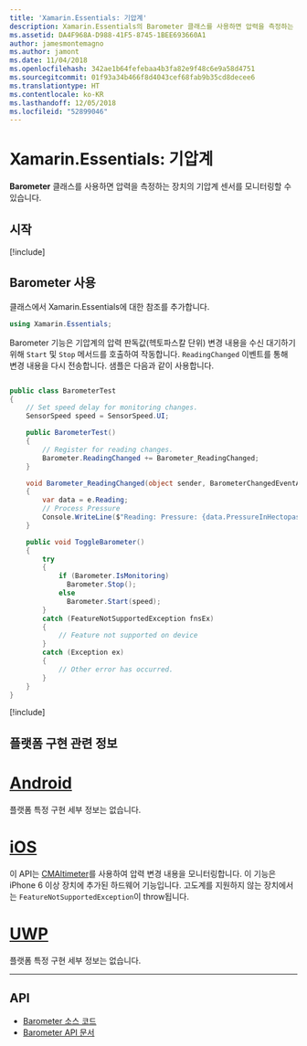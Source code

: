 ```yaml
---
title: 'Xamarin.Essentials: 기압계'
description: Xamarin.Essentials의 Barometer 클래스를 사용하면 압력을 측정하는 장치의 기압계 센서를 모니터링할 수 있습니다.
ms.assetid: DA4F968A-D988-41F5-8745-1BEE693660A1
author: jamesmontemagno
ms.author: jamont
ms.date: 11/04/2018
ms.openlocfilehash: 342ae1b64fefebaa4b3fa82e9f48c6e9a58d4751
ms.sourcegitcommit: 01f93a34b466f8d4043cef68fab9b35cd8decee6
ms.translationtype: HT
ms.contentlocale: ko-KR
ms.lasthandoff: 12/05/2018
ms.locfileid: "52899046"
---
```

# <a name="xamarinessentials-barometer"></a>Xamarin.Essentials: 기압계

**Barometer** 클래스를 사용하면 압력을 측정하는 장치의 기압계 센서를 모니터링할 수 있습니다.

## <a name="get-started"></a>시작

[!include[](~/essentials/includes/get-started.md)]

## <a name="using-barometer"></a>Barometer 사용

클래스에서 Xamarin.Essentials에 대한 참조를 추가합니다.

```csharp
using Xamarin.Essentials;
```

Barometer 기능은 기압계의 압력 판독값(헥토파스칼 단위) 변경 내용을 수신 대기하기 위해 `Start` 및 `Stop` 메서드를 호출하여 작동합니다. `ReadingChanged` 이벤트를 통해 변경 내용을 다시 전송합니다. 샘플은 다음과 같이 사용합니다.

```csharp

public class BarometerTest
{
    // Set speed delay for monitoring changes.
    SensorSpeed speed = SensorSpeed.UI;

    public BarometerTest()
    {
        // Register for reading changes.
        Barometer.ReadingChanged += Barometer_ReadingChanged;
    }

    void Barometer_ReadingChanged(object sender, BarometerChangedEventArgs e)
    {
        var data = e.Reading;
        // Process Pressure
        Console.WriteLine($"Reading: Pressure: {data.PressureInHectopascals} hectopascals");
    }

    public void ToggleBarometer()
    {
        try
        {
            if (Barometer.IsMonitoring)
              Barometer.Stop();
            else
              Barometer.Start(speed);
        }
        catch (FeatureNotSupportedException fnsEx)
        {
            // Feature not supported on device
        }
        catch (Exception ex)
        {
            // Other error has occurred.
        }
    }
}
```

[!include[](~/essentials/includes/sensor-speed.md)]

## <a name="platform-implementation-specifics"></a>플랫폼 구현 관련 정보

# <a name="androidtabandroid"></a>[Android](#tab/android)

플랫폼 특정 구현 세부 정보는 없습니다.

# <a name="iostabios"></a>[iOS](#tab/ios)

이 API는 [CMAltimeter](https://developer.apple.com/documentation/coremotion/cmaltimeter#//apple_ref/occ/cl/CMAltimeter)를 사용하여 압력 변경 내용을 모니터링합니다. 이 기능은 iPhone 6 이상 장치에 추가된 하드웨어 기능입니다. 고도계를 지원하지 않는 장치에서는 `FeatureNotSupportedException`이 throw됩니다.

# <a name="uwptabuwp"></a>[UWP](#tab/uwp)

플랫폼 특정 구현 세부 정보는 없습니다.

-----

## <a name="api"></a>API

- [Barometer 소스 코드](https://github.com/xamarin/Essentials/tree/master/Xamarin.Essentials/Barometer)
- [Barometer API 문서](xref:Xamarin.Essentials.Barometer)
